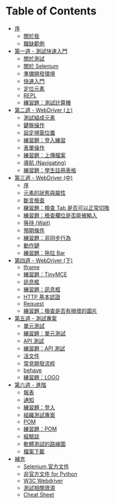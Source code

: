 # Table of Contents

- [序](README.md)
  - [關於我](https://docs.google.com/presentation/d/1ADinTuSL-FzdJCXh1wtYPzYPkB0oz7Ar2gUSbsNC79Y/edit?usp=sharing)
  - [職缺範例](career_example.md)
- [第一週 - 測試快速入門]()
  - [關於測試](https://docs.google.com/presentation/d/1egb5fterPeKqgL3vDc-EFQFZrBk_2A8DkmkR5rUvQ7U/edit?usp=sharing)
  - [關於 Selenium](https://docs.google.com/presentation/d/1iwx2zT80WqPcM0Ocp85b16RTmh9rEVPK9ibY3lI7lO0/edit?usp=sharing)
  - [準備開發環境](install.md)
  - [快速入門](getting_started.md)
  - [定位元素](locating_elements.md)
  - [REPL](repl.md)
  - [練習題：測試計算機](practices/week1.md)
- [第二週 - WebDriver (上)]()
  - [測試組成元素](https://docs.google.com/presentation/d/1AIACdZOigiMX4VmOcXEG_TIfAE6j80CUElF8ZiVHRk0/edit?usp=sharing)
  - [鍵盤操作](keyboard.md)
  - [設定視窗位置](set_window_position.md)
  - [練習題：登入練習](practices/week2-1.md)
  - [表單操作](form.md)
  - [練習題：上傳檔案](practices/week2-2.md)
  - [導航 (Navigating)](navigating.md)
  - [練習題：學生註冊表格](practices/week2-3.md)
- [第三週 - WebDriver (中)]()
  - [序](https://docs.google.com/presentation/d/1wB5iSF2NihFT6ZVbMm1XQtburXA75vSArYtKuvOygRg/edit?usp=sharing)
  - [元素的狀態與屬性](web_element.md)
  - [斷言檢查](assert.md)
  - [練習題：檢查 Tab 是否可以正常切換](practices/week3-1.md)
  - [練習題：檢查欄位是否能被輸入](practices/week3-2.md)
  - [等待 (Wait)](waits.md)
  - [預期條件](expected_conditions.md)
  - [練習題：非同步行為](practices/week3-3.md)
  - [動作鏈](action_chains.md)
  - [練習題：拖拉 Bar](practices/week3-4.md)
- [第四週 - WebDriver (下)]()
  - [Iframe](iframe.md)
  - [練習題：TinyMCE](practices/week4-1.md)
  - [訊息框](alert_prompt_confirm.md)
  - [練習題：訊息框](practices/week4-2.md)
  - [HTTP 基本認證](basic_http_authentication.md)
  - [Request](request.md)
  - [練習題：檢查是否有損壞的圖片](practices/week4-3.md)
- [第五週 - 測試專案]()
  - [單元測試](unittest.md)
  - [練習題：單元測試](practices/week5-1.md)
  - [API 測試](api_testing.md)
  - [練習題：API 測試](practices/week5-2.md)
  - [活文件](living_document.md)
  - [常見開發流程](testing_dev_flow.md)
  - [behave](behave.md)
  - [練習題：LOGO](practices/week5-3.md)
- [第六週 - 進階]()
  - [報表](report.md)
  - [通知]()
  - [練習題：登入](practices/week6-1.md)
  - [組織測試專案](organization.md)
  - [POM](pom.md)
  - [練習題：POM](practices/week6-2.md)
  - [經驗談](experience-talks.md)
  - [軟體測試的路線圖](road-map.md)
  - [檔案下載](download.md)
- [補充]()
  - [Selenium 官方文件](https://www.selenium.dev/documentation/en/)
  - [非官方文件 for Python](https://selenium-python.readthedocs.io/)
  - [W3C Webdriver](https://www.w3.org/TR/webdriver1/)
  - [測試相關資源](resource.md)
  - [Cheat Sheet](cheat_sheet.md)

<!--
- [第六週]()
  - [常見錯誤處理](error.md)
  - [進階選取元素](locating_elements_advanced.md)
  - [日期選擇器](date_picker.md)
  - [WebDriver API](webdriver-api.md)
  - [測試計畫](test_plan.md)
 -->

